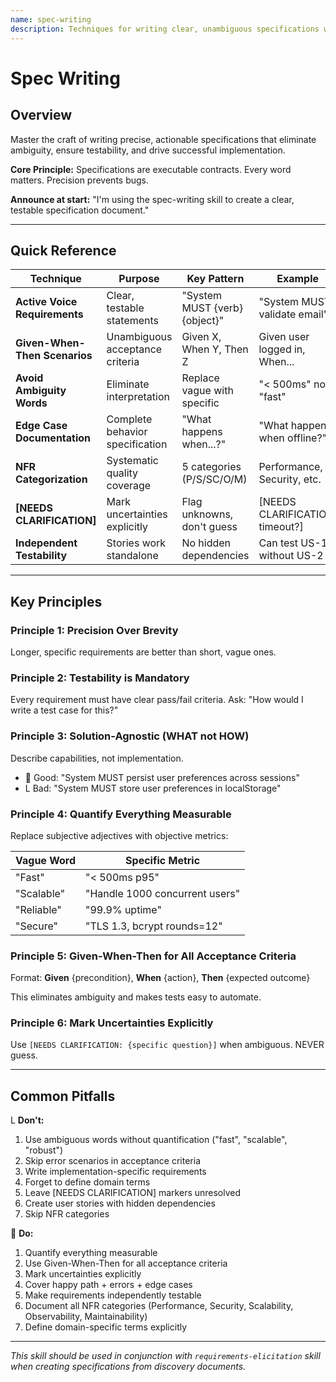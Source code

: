 ```yaml
---
name: spec-writing
description: Techniques for writing clear, unambiguous specifications with testable acceptance criteria and complete requirements coverage
---
```


# Spec Writing

## Overview

Master the craft of writing precise, actionable specifications that eliminate ambiguity, ensure testability, and drive successful implementation.

**Core Principle:** Specifications are executable contracts. Every word matters. Precision prevents bugs.

**Announce at start:** "I'm using the spec-writing skill to create a clear, testable specification document."

---

## Quick Reference

| Technique                    | Purpose                          | Key Pattern                     | Example                         |
| ---------------------------- | -------------------------------- | ------------------------------- | ------------------------------- |
| **Active Voice Requirements** | Clear, testable statements      | "System MUST {verb} {object}"   | "System MUST validate email"    |
| **Given-When-Then Scenarios** | Unambiguous acceptance criteria | Given X, When Y, Then Z         | Given user logged in, When...   |
| **Avoid Ambiguity Words**    | Eliminate interpretation         | Replace vague with specific     | "< 500ms" not "fast"            |
| **Edge Case Documentation**  | Complete behavior specification  | "What happens when...?"         | "What happens when offline?"    |
| **NFR Categorization**       | Systematic quality coverage      | 5 categories (P/S/SC/O/M)       | Performance, Security, etc.     |
| **[NEEDS CLARIFICATION]**    | Mark uncertainties explicitly    | Flag unknowns, don't guess      | [NEEDS CLARIFICATION: timeout?] |
| **Independent Testability**  | Stories work standalone          | No hidden dependencies          | Can test US-1 without US-2      |

---

## Key Principles

### Principle 1: Precision Over Brevity

Longer, specific requirements are better than short, vague ones.

### Principle 2: Testability is Mandatory

Every requirement must have clear pass/fail criteria. Ask: "How would I write a test case for this?"

### Principle 3: Solution-Agnostic (WHAT not HOW)

Describe capabilities, not implementation.

-  Good: "System MUST persist user preferences across sessions"
- L Bad: "System MUST store user preferences in localStorage"

### Principle 4: Quantify Everything Measurable

Replace subjective adjectives with objective metrics:

| Vague Word    | Specific Metric                  |
| ------------- | -------------------------------- |
| "Fast"        | "< 500ms p95"                    |
| "Scalable"    | "Handle 1000 concurrent users"   |
| "Reliable"    | "99.9% uptime"                   |
| "Secure"      | "TLS 1.3, bcrypt rounds=12"      |

### Principle 5: Given-When-Then for All Acceptance Criteria

Format: **Given** {precondition}, **When** {action}, **Then** {expected outcome}

This eliminates ambiguity and makes tests easy to automate.

### Principle 6: Mark Uncertainties Explicitly

Use `[NEEDS CLARIFICATION: {specific question}]` when ambiguous. NEVER guess.

---

## Common Pitfalls

L **Don't:**

1. Use ambiguous words without quantification ("fast", "scalable", "robust")
2. Skip error scenarios in acceptance criteria
3. Write implementation-specific requirements
4. Forget to define domain terms
5. Leave [NEEDS CLARIFICATION] markers unresolved
6. Create user stories with hidden dependencies
7. Skip NFR categories

 **Do:**

1. Quantify everything measurable
2. Use Given-When-Then for all acceptance criteria
3. Mark uncertainties explicitly
4. Cover happy path + errors + edge cases
5. Make requirements independently testable
6. Document all NFR categories (Performance, Security, Scalability, Observability, Maintainability)
7. Define domain-specific terms explicitly

---

*This skill should be used in conjunction with `requirements-elicitation` skill when creating specifications from discovery documents.*
